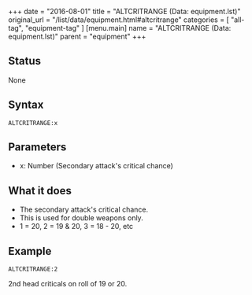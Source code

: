 +++
date = "2016-08-01"
title = "ALTCRITRANGE (Data: equipment.lst)"
original_url = "/list/data/equipment.html#altcritrange"
categories = [ "all-tag", "equipment-tag" ]
[menu.main]
    name = "ALTCRITRANGE (Data: equipment.lst)"
    parent = "equipment"
+++

## Status

None

## Syntax

`ALTCRITRANGE:x`

## Parameters

-   x: Number (Secondary attack's critical chance)



What it does
------------

-   The secondary attack's critical chance.
-   This is used for double weapons only.
-   1 = 20, 2 = 19 & 20, 3 = 18 - 20, etc

Example
-------

`ALTCRITRANGE:2`

2nd head criticals on roll of 19 or 20.

